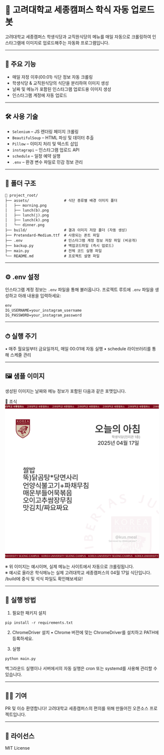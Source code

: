 # 📅 고려대학교 세종캠퍼스 학식 자동 업로드 봇

고려대학교 세종캠퍼스 학생식당과 교직원식당의 메뉴를 매일 자동으로 크롤링하여 인스타그램에 이미지로 업로드해주는 자동화 프로그램입니다.

---

## 📌 주요 기능

- 매일 자정 이후(00:01) 식단 정보 자동 크롤링
- 학생식당 & 교직원식당의 식단을 분리하여 이미지 생성
- 날짜 및 메뉴가 포함된 인스타그램 업로드용 이미지 생성
- 인스타그램 계정에 자동 업로드

---

## 🛠 사용 기술

- `Selenium` – JS 렌더링 페이지 크롤링
- `BeautifulSoup` – HTML 파싱 및 데이터 추출
- `Pillow` – 이미지 처리 및 텍스트 삽입
- `instagrapi` – 인스타그램 업로드 API
- `schedule` – 일정 예약 실행
- `.env` – 환경 변수 파일로 민감 정보 관리

---

## 📂 폴더 구조

```
📁 project_root/
├── assets/                # 식단 종류별 배경 이미지 폴더
│   ├── morning.png
│   ├── lunch(b).png
│   ├── lunch(j).png
│   ├── lunch(k).png
│   └── dinner.png
├── build/                 # 결과 이미지 저장 폴더 (자동 생성)
├── Pretendard-Medium.ttf  # 사용되는 폰트 파일
├── .env                   # 인스타그램 계정 정보 저장 파일 (비공개)
├── backup.py              # 백업코드파일 (즉시 업로드)
├── main.py                # 전체 코드 실행 파일
└── README.md              # 프로젝트 설명 파일
```

---

## ⚙️ .env 설정

인스타그램 계정 정보는 `.env` 파일을 통해 불러옵니다. 프로젝트 루트에 `.env` 파일을 생성하고 아래 내용을 입력하세요:

```
env
IG_USERNAME=your_instagram_username
IG_PASSWORD=your_instagram_password
```


---

## ⏱ 실행 주기
•	매주 월요일부터 금요일까지, 매일 00:01에 자동 실행
•	schedule 라이브러리를 통해 스케줄 관리

---

## 🖼 샘플 이미지

생성된 이미지는 날짜와 메뉴 정보가 포함된 다음과 같은 포맷입니다.

📌 조식
![image](build/student_조식.png)

※ 위 이미지는 예시이며, 실제 메뉴는 사이트에서 자동으로 크롤링됩니다. <br>
※ 예시로 올라온 학식메뉴는 실제 고려대학교 세종캠퍼스의 04월 17일 식단입니다. /build에 중식 및 석식 파일도 확인해보세요!

---

## 🧪 실행 방법

1. 필요한 패키지 설치

```
pip install -r requirements.txt
```

2. ChromeDriver 설치
	•	Chrome 버전에 맞는 ChromeDriver를 설치하고 PATH에 등록하세요.

3. 실행

```
python main.py
```

백그라운드 실행이나 서버에서의 자동 실행은 cron 또는 systemd를 사용해 관리할 수 있습니다.

---

## 🙋‍♂️ 기여

PR 및 이슈 환영합니다!
고려대학교 세종캠퍼스의 편의를 위해 만들어진 오픈소스 프로젝트입니다.

---

## 📄 라이선스

MIT License
